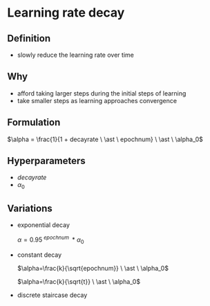 # Learning rate decay

## Definition  

* slowly reduce the learning rate over time

## Why

* afford taking larger steps during the initial steps of learning
* take smaller steps as learning approaches convergence

## Formulation

$\alpha = \frac{1}{1 + decayrate \ \ast \ epochnum} \ \ast \ \alpha_0$

## Hyperparameters

* $decayrate$
* $\alpha_0$

## Variations
* exponential decay

    $\alpha=0.95^{\ epochnum\ }\ \ast \ \alpha_0$

* constant decay

    $\alpha=\frac{k}{\sqrt{epochnum}} \ \ast \ \alpha_0$

    $\alpha=\frac{k}{\sqrt{t}} \ \ast \ \alpha_0$

* discrete staircase decay
